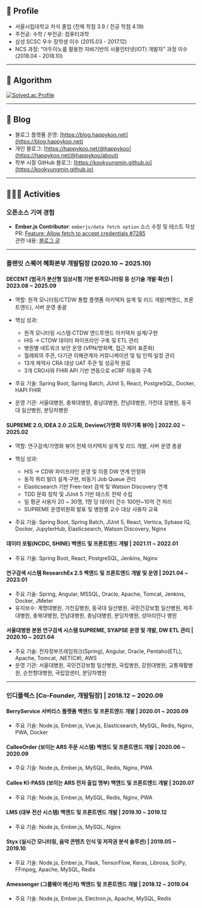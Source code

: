 ## 👤 Profile
- 서울시립대학교 차석 졸업 (전체 학점 3.9 / 전공 학점 4.19)
- 주전공: 수학 / 부전공: 컴퓨터과학
- 삼성 SCSC 우수 장학생 이수 (2015.03 - 2017.12)
- NCS 과정: “아두이노를 활용한 자바기반의 사물인터넷(IOT) 개발자” 과정 이수 (2018.04 - 2018.10)

---

## 📙 Algorithm
[![Solved.ac Profile](http://mazassumnida.wtf/api/v2/generate_badge?boj=gguri4549)](https://solved.ac/gguri4549)

---

## 📒 Blog
- 블로그 플랫폼 운영: [https://blog.happykoo.net](https://blog.happykoo.net)
- 개인 블로그: [https://happykoo.net/@happykoo](https://happykoo.net/@happykoo/about)
- 학부 시절 GitHub 블로그: [https://kookyungmin.github.io](https://kookyungmin.github.io)

---

## 🏃🏻‍♂️ Activities

### 오픈소스 기여 경험
- **Ember.js Contributor**: `emberjs/data fetch option` 소스 수정 및 테스트 작성  
  PR: [Feature: Allow fetch to accept credentials #7285](https://github.com/emberjs/data/pull/7285)  
  관련 내용: [블로그 글](https://happykoo.net/@happykoo/posts/196)

---

### 플랜잇 스퀘어 혜화본부 개발팀장 (2020.10 ~ 2025.10)

#### DECENT (범국가 분산형 임상시험 기반 원격모니터링 등 신기술 개발·확산) | 2023.08 ~ 2025.09
- 역할: 원격 모니터링/CTDW 통합 플랫폼 아키텍처 설계 및 리드 개발(백엔드, 프론트엔드), 서버 운영 총괄
- 핵심 성과:
  - 원격 모니터링 시스템·CTDW 엔드투엔드 아키텍처 설계/구현
  - HIS → CTDW 데이터 파이프라인 구축 및 ETL 관리
  - 병원별 네트워크 보안 운영 (VPN/방화벽, 접근 제어 표준화)
  - 월례회의 주관, 다기관 이해관계자 커뮤니케이션 및 팀 인력·일정 관리
  - 13개 제약사 CRA 대상 UAT 주관 및 성공적 완료
  - 3개 CRO사와 FHIR API 기반 연동으로 eCRF 자동화 구축

- 주요 기술: Spring Boot, Spring Batch, JUnit 5, React, PostgreSQL, Docker, HAPI FHIR  
- 운영 기관: 서울대병원, 충북대병원, 충남대병원, 전남대병원, 가천대 길병원, 동국대 일산병원, 분당차병원
  

#### SUPREME 2.0, IDEA 2.0 고도화, Deview(가명화 의무기록 뷰어) | 2022.02 ~ 2025.02
- 역할: 연구검색/가명화 뷰어 전체 아키텍처 설계 및 리드 개발, 서버 운영 총괄
- 핵심 성과:
  - HIS → CDW 파이프라인 운영 및 이종 DW 연계 안정화
  - 동적 쿼리 빌더 설계·구현, 비동기 Job Queue 관리
  - Elasticsearch 기반 Free-text 검색 및 Watson Discovery 연계
  - TDD 문화 정착 및 JUnit 5 기반 테스트 전략 수립
  - 일 평균 사용자 20 ~ 30명, 1명 당 데이터 건수 100만~10억 건 처리
  - SUPREME 운영위원회 발표 및 병원별 교수 대상 사용자 교육

- 주요 기술: Spring Boot, Spring Batch, JUnit 5, React, Vertica, Sybase IQ, Docker, JupyterHub, Elasticsearch, Watson Discovery, Nginx


#### 데이터 포털(NCDC, SHINE) 백엔드 및 프론트엔드 개발 | 2021.11 ~ 2022.01
- 주요 기술: Spring Boot, React, PostgreSQL, Jenkins, Nginx

#### 연구검색 시스템 ResearchEx 2.5 백엔드 및 프론트엔드 개발 및 운영 | 2021.04 ~ 2023.01
- 주요 기술: Spring, Angular, MSSQL, Oracle, Apache, Tomcat, Jenkins, Docker, JMeter  
- 유지보수: 계명대병원, 가천길병원, 동국대 일산병원, 국민건강보험 일산병원, 제주대병원, 충북대병원, 전남대병원, 충남대병원, 분당차병원, 성마리안나 병원

#### 서울대병원 본원 연구검색 시스템 SUPREME, SYAPSE 운영 및 개발, DW ETL 관리 | 2020.10 ~ 2021.04
- 주요 기술: 전자정부프레임워크(Spring), Angular, Oracle, Pentaho(ETL), Apache, Tomcat, .NET(C#), AWS  
- 운영 기관: 서울대병원, 국민건강보험 일산병원, 국립병원, 강원대병원, 교통재활병원, 순천향대병원, 국립암센터, 분당차병원

---

### 인디플렉스 [Co-Founder, 개발팀장] | 2018.12 ~ 2020.09

#### BerryService 서버리스 플랫폼 백엔드 및 프론트엔드 개발 | 2020.01 ~ 2020.09  
- 주요 기술: Node.js, Ember.js, Vue.js, Elasticsearch, MySQL, Redis, Nginx, PWA, Docker

#### CalleeOrder (보이는 ARS 주문 시스템) 백엔드 및 프론트엔드 개발 | 2020.06 ~ 2020.09  
- 주요 기술: Node.js, Ember.js, MySQL, Redis, Nginx, PWA

#### Callee KI-PASS (보이는 ARS 전자 출입 명부) 백엔드 및 프론트엔드 개발 | 2020.07  
- 주요 기술: Node.js, Ember.js, MySQL, Redis, Nginx, PWA

#### LMS (대부 전산 시스템) 백엔드 및 프론트엔드 개발 | 2019.10 ~ 2019.12  
- 주요 기술: Node.js, Ember.js, MySQL, Nginx

#### Styx (실시간 모니터링, 음악 콘텐츠 인식 및 저작권 분석 솔루션) | 2019.05 ~ 2019.10  
- 주요 기술: Node.js, Ember.js, Flask, TensorFlow, Keras, Librosa, SciPy, FFmpeg, Apache, MySQL, Redis

#### Amessenger (그룹웨어 메신저) 백엔드 및 프론트엔드 개발 | 2018.12 ~ 2019.04  
- 주요 기술: Node.js, Ember.js, Electron.js, Apache, MySQL, Redis
